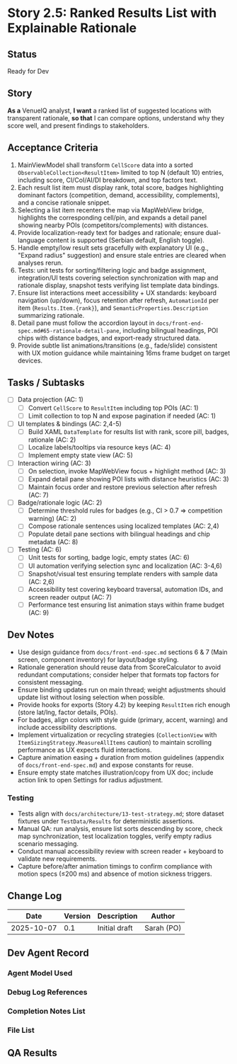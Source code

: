# Story 2.5: Ranked Results List with Explainable Rationale

## Status
Ready for Dev

## Story
**As a** VenueIQ analyst,
**I want** a ranked list of suggested locations with transparent rationale,
**so that** I can compare options, understand why they score well, and present findings to stakeholders.

## Acceptance Criteria
1. MainViewModel shall transform `CellScore` data into a sorted `ObservableCollection<ResultItem>` limited to top N (default 10) entries, including score, CI/CoI/AI/DI breakdown, and top factors text.
2. Each result list item must display rank, total score, badges highlighting dominant factors (competition, demand, accessibility, complements), and a concise rationale snippet.
3. Selecting a list item recenters the map via MapWebView bridge, highlights the corresponding cell/pin, and expands a detail panel showing nearby POIs (competitors/complements) with distances.
4. Provide localization-ready text for badges and rationale; ensure dual-language content is supported (Serbian default, English toggle).
5. Handle empty/low result sets gracefully with explanatory UI (e.g., "Expand radius" suggestion) and ensure stale entries are cleared when analyses rerun.
6. Tests: unit tests for sorting/filtering logic and badge assignment, integration/UI tests covering selection synchronization with map and rationale display, snapshot tests verifying list template data bindings.
7. Ensure list interactions meet accessibility + UX standards: keyboard navigation (up/down), focus retention after refresh, `AutomationId` per item (`Results.Item.{rank}`), and `SemanticProperties.Description` summarizing rationale.
8. Detail pane must follow the accordion layout in `docs/front-end-spec.md#65-rationale-detail-pane`, including bilingual headings, POI chips with distance badges, and export-ready structured data.
9. Provide subtle list animations/transitions (e.g., fade/slide) consistent with UX motion guidance while maintaining 16ms frame budget on target devices.

## Tasks / Subtasks
- [ ] Data projection (AC: 1)
  - [ ] Convert `CellScore` to `ResultItem` including top POIs (AC: 1)
  - [ ] Limit collection to top N and expose pagination if needed (AC: 1)
- [ ] UI templates & bindings (AC: 2,4-5)
  - [ ] Build XAML `DataTemplate` for results list with rank, score pill, badges, rationale (AC: 2)
  - [ ] Localize labels/tooltips via resource keys (AC: 4)
  - [ ] Implement empty state view (AC: 5)
- [ ] Interaction wiring (AC: 3)
  - [ ] On selection, invoke MapWebView focus + highlight method (AC: 3)
  - [ ] Expand detail pane showing POI lists with distance heuristics (AC: 3)
  - [ ] Maintain focus order and restore previous selection after refresh (AC: 7)
- [ ] Badge/rationale logic (AC: 2)
  - [ ] Determine threshold rules for badges (e.g., CI > 0.7 => competition warning) (AC: 2)
  - [ ] Compose rationale sentences using localized templates (AC: 2,4)
  - [ ] Populate detail pane sections with bilingual headings and chip metadata (AC: 8)
- [ ] Testing (AC: 6)
  - [ ] Unit tests for sorting, badge logic, empty states (AC: 6)
  - [ ] UI automation verifying selection sync and localization (AC: 3-4,6)
  - [ ] Snapshot/visual test ensuring template renders with sample data (AC: 2,6)
  - [ ] Accessibility test covering keyboard traversal, automation IDs, and screen reader output (AC: 7)
  - [ ] Performance test ensuring list animation stays within frame budget (AC: 9)

## Dev Notes
- Use design guidance from `docs/front-end-spec.md` sections 6 & 7 (Main screen, component inventory) for layout/badge styling.
- Rationale generation should reuse data from ScoreCalculator to avoid redundant computations; consider helper that formats top factors for consistent messaging.
- Ensure binding updates run on main thread; weight adjustments should update list without losing selection when possible.
- Provide hooks for exports (Story 4.2) by keeping `ResultItem` rich enough (store lat/lng, factor details, POIs).
- For badges, align colors with style guide (primary, accent, warning) and include accessibility descriptions.
- Implement virtualization or recycling strategies (`CollectionView` with `ItemSizingStrategy.MeasureAllItems` caution) to maintain scrolling performance as UX expects fluid interactions.
- Capture animation easing + duration from motion guidelines (appendix of `docs/front-end-spec.md`) and expose constants for reuse.
- Ensure empty state matches illustration/copy from UX doc; include action link to open Settings for radius adjustment.

### Testing
- Tests align with `docs/architecture/13-test-strategy.md`; store dataset fixtures under `TestData/Results` for deterministic assertions.
- Manual QA: run analysis, ensure list sorts descending by score, check map synchronization, test localization toggles, verify empty radius scenario messaging.
- Conduct manual accessibility review with screen reader + keyboard to validate new requirements.
- Capture before/after animation timings to confirm compliance with motion specs (≤200 ms) and absence of motion sickness triggers.

## Change Log
| Date | Version | Description | Author |
|---|---|---|---|
| 2025-10-07 | 0.1 | Initial draft | Sarah (PO) |

## Dev Agent Record

### Agent Model Used

### Debug Log References

### Completion Notes List

### File List

## QA Results
